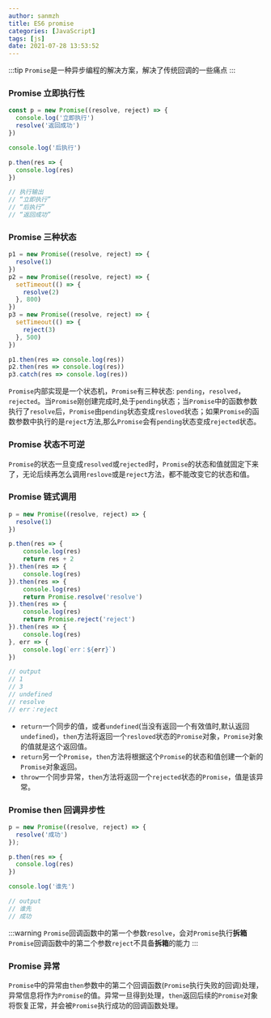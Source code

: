 ```yaml
---
author: sanmzh
title: ES6 promise
categories: [JavaScript]
tags: [js]
date: 2021-07-28 13:53:52
---
```


<Boxx changeTime="30000"/>

:::tip
`Promise`是一种异步编程的解决方案，解决了传统回调的一些痛点
:::

### Promise 立即执行性
```js
const p = new Promise((resolve, reject) => {
  console.log('立即执行')
  resolve('返回成功')
})

console.log('后执行')

p.then(res => {
  console.log(res)
})

// 执行输出
// “立即执行”
// “后执行”
// “返回成功”
```

### Promise 三种状态
```js
p1 = new Promise((resolve, reject) => {
  resolve(1)
})
p2 = new Promise((resolve, reject) => {
  setTimeout(() => {
    resolve(2)
  }, 800)
})
p3 = new Promise((resolve, reject) => {
  setTimeout(() => {
    reject(3)
  }, 500)
})

p1.then(res => console.log(res))
p2.then(res => console.log(res))
p3.catch(res => console.log(res))
```
`Promise`内部实现是一个状态机，`Promise`有三种状态: `pending`，`resolved`，`rejected`。当`Promise`刚创建完成时,处于`pending`状态；当`Promise`中的函数参数执行了`resolve`后，`Promise`由`pending`状态变成`resloved`状态；如果`Promise`的函数参数中执行的是`reject`方法,那么`Promise`会有`pending`状态变成`rejected`状态。

### Promise 状态不可逆
`Promise`的状态一旦变成`resolved`或`rejected`时，`Promise`的状态和值就固定下来了，无论后续再怎么调用`reslove`或是`reject`方法，都不能改变它的状态和值。

### Promise 链式调用
```js
p = new Promise((resolve, reject) => {
  resolve(1)
})

p.then(res => {
    console.log(res)
    return res + 2
}).then(res => {
    console.log(res)
}).then(res => {
    console.log(res)
    return Promise.resolve('resolve')
}).then(res => {
    console.log(res)
    return Promise.reject('reject')
}).then(res => {
    console.log(res)
}, err => {
    console.log(`err：${err}`)
})

// output
// 1
// 3
// undefined
// resolve
// err：reject
```
- `return`一个同步的值，或者`undefined`(当没有返回一个有效值时,默认返回`undefined`)，`then`方法将返回一个`resloved`状态的`Promise`对象，`Promise`对象的值就是这个返回值。
- `return`另一个`Promise`，`then`方法将根据这个`Promise`的状态和值创建一个新的`Promise`对象返回。
- `throw`一个同步异常，`then`方法将返回一个`rejected`状态的`Promise`，值是该异常。

### Promise then 回调异步性
```js
p = new Promise((resolve, reject) => {
  resolve('成功')
});

p.then(res => {
  console.log(res)
})

console.log('谁先')

// output
// 谁先
// 成功
```
:::warning
`Promise`回调函数中的第一个参数`resolve`，会对`Promise`执行**拆箱**
`Promise`回调函数中的第二个参数`reject`不具备**拆箱**的能力
:::

### Promise 异常
`Promise`中的异常由`then`参数中的第二个回调函数(`Promise`执行失败的回调)处理，异常信息将作为`Promise`的值。异常一旦得到处理，`then`返回后续的`Promise`对象将恢复正常，并会被`Promise`执行成功的回调函数处理。